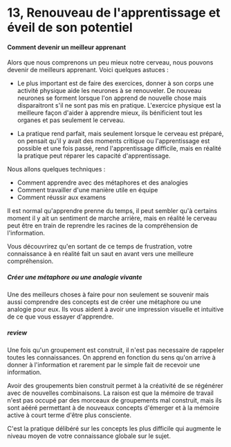 # 13, Renouveau de l'apprentissage et éveil de son potentiel

#### Comment devenir un meilleur apprenant

Alors que nous comprenons un peu mieux notre cerveau, nous pouvons devenir de meilleurs apprenant. Voici quelques astuces :

- Le plus important est de faire des exercices, donner à son corps une activité physique aide les neurones à se renouveler. De nouveau neurones se forment lorsque l'on apprend de nouvelle chose mais disparaitront s'il ne sont pas mis en pratique. L'exercice physique est la meilleure façon d'aider à apprendre mieux, ils bénificient tout les organes et pas seulement le cerveau.

- La pratique rend parfait, mais seulement lorsque le cerveau est préparé, on pensait qu'il y avait des moments critique ou l'apprentissage est possible et une fois passé, rend l'apprentissage difficile, mais en réalité la pratique peut réparer les capacité d'apprentissage.

Nous allons quelques techniques :

- Comment apprendre avec des métaphores et des analogies
- Comment travailler d'une manière utile en équipe
- Comment réussir aux examens

Il est normal qu'apprendre prenne du temps, il peut sembler qu'à certains moment il y ait un sentiment de marche arrière, mais en réalité le cerveau peut être en train de reprendre les racines de la compréhension de l'information.

Vous découvrirez qu'en sortant de ce temps de frustration, votre connaissance à en réalité fait un saut en avant vers une meilleure compréhension.

##### Créer une métaphore ou une analogie vivante

Une des meilleurs choses à faire pour non seulement se souvenir mais aussi comprendre des concepts est de créer une métaphore ou une analogie pour eux. Ils vous aident à avoir une impression visuelle et intuitive de ce que vous essayer d'apprendre.

##### review

Une fois qu'un groupement est construit, il n'est pas necessaire de rappeler toutes les connaissances. On apprend en fonction du sens qu'on arrive à donner à l'information et rarement par le simple fait de recevoir une information.

Avoir des groupements bien construit permet à la créativité de se régénérer avec de nouvelles combinaisons. La raison est que la mémoire de travail n'est pas occupé par des morceaux de groupements mal construit, mais ils sont aééré permettant à de nouveaux concepts d'émerger et à la mémoire active à court terme d'être plus consciente.

C'est la pratique délibéré sur les concepts les plus difficile qui augmente le niveau moyen de votre connaissance globale sur le sujet.
